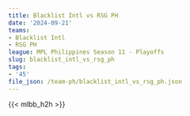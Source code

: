 ```yaml
---
title: Blacklist Intl vs RSG PH
date: '2024-09-21'
teams:
- Blacklist Intl
- RSG PH
league: MPL Philippines Season 11 - Playoffs
slug: blacklist_intl_vs_rsg_ph
tags:
- '45'
file_json: /team-ph/blacklist_intl_vs_rsg_ph.json
---
```


{{< mlbb_h2h >}}
